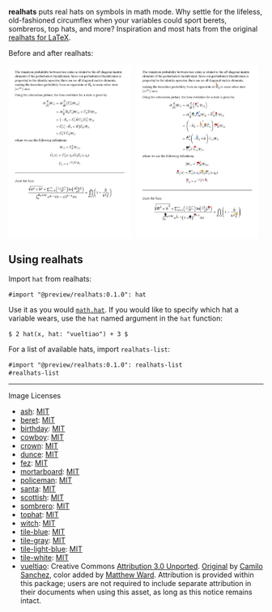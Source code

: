**realhats** puts real hats on symbols in math mode. Why settle for the lifeless, old-fashioned circumflex when your variables could sport berets, sombreros, top hats, and more? Inspiration and most hats from the original [realhats for LaTeX](https://github.com/mscroggs/realhats).

Before and after realhats:

<div style="display: flex; gap: 10px;">
  <img src="example-1.png" alt="Without realhats" width="48%;">
  <img src="example-2.png" alt="With realhats" width="48%;">
</div>

## Using realhats

Import `hat` from realhats:

```typst
#import "@preview/realhats:0.1.0": hat
```

Use it as you would [`math.hat`](https://typst.app/docs/reference/math/accent/#parameters-accent). If you would like to specify which hat a variable wears, use the `hat` named argument in the `hat` function:

```typst
$ 2 hat(x, hat: "vueltiao") + 3 $
```

For a list of available hats, import `realhats-list`:
```typst
#import "@preview/realhats:0.1.0": realhats-list
#realhats-list
```

***
Image Licenses

- [ash](./realhats/hats/realhats-ash.svg): [MIT](./LICENSE)
- [beret](./realhats/hats/realhats-beret.svg): [MIT](./LICENSE)
- [birthday](./realhats/hats/realhats-birthday.svg): [MIT](./LICENSE)
- [cowboy](./realhats/hats/realhats-cowboy.svg): [MIT](./LICENSE)
- [crown](./realhats/hats/realhats-crown.svg): [MIT](./LICENSE)
- [dunce](./realhats/hats/realhats-dunce.svg): [MIT](./LICENSE)
- [fez](./realhats/hats/realhats-fez.svg): [MIT](./LICENSE)
- [mortarboard](./realhats/hats/realhats-mortarboard.svg): [MIT](./LICENSE)
- [policeman](./realhats/hats/realhats-policeman.svg): [MIT](./LICENSE)
- [santa](./realhats/hats/realhats-santa.svg): [MIT](./LICENSE)
- [scottish](./realhats/hats/realhats-scottish.svg): [MIT](./LICENSE)
- [sombrero](./realhats/hats/realhats-sombrero.svg): [MIT](./LICENSE)
- [tophat](./realhats/hats/realhats-tophat.svg): [MIT](./LICENSE)
- [witch](./realhats/hats/realhats-witch.svg): [MIT](./LICENSE)
- [tile-blue](./realhats/hats/realhats-tile-blue.svg): [MIT](./LICENSE)
- [tile-gray](./realhats/hats/realhats-tile-gray.svg): [MIT](./LICENSE)
- [tile-light-blue](./realhats/hats/realhats-tile-light-blue.svg): [MIT](./LICENSE)
- [tile-white](./realhats/hats/realhats-tile-white.svg): [MIT](./LICENSE)
- [vueltiao](./realhats/hats/typst-realhats-vueltiao.svg): Creative Commons [Attribution 3.0 Unported](https://creativecommons.org/licenses/by/3.0/deed.en). [Original](https://commons.wikimedia.org/wiki/File:Sombrero_vueltiao_stylized.svg) by [Camilo Sanchez](https://commons.wikimedia.org/wiki/User:Camilo_Sanchez), color added by [Matthew Ward](https://github.com/mward19/). Attribution is provided within this package; users are not required to include separate attribution in their documents when using this asset, as long as this notice remains intact.
